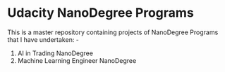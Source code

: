 # Udacity NanoDegree Programs 

This is a master repository containing projects of NanoDegree Programs that I have undertaken: -

1. AI in Trading NanoDegree
2. Machine Learning Engineer NanoDegree



